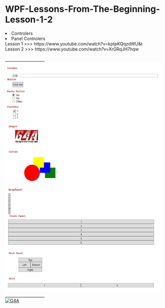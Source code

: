 # WPF-Lessons-From-The-Beginning-Lesson-1-2
<li> Controlers <br>
<li> Panel Controlers <br>
Lesson 1 >>> https://www.youtube.com/watch?v=kptpKQqzdWU&t <br>
Lesson 2 >>> https://www.youtube.com/watch?v=XrGRqJH7hqw
<br><br>
____________________
<br>
<img src="https://raw.githubusercontent.com/shokerm/WPF-Lessons-From-The-Beginning-Lesson-1-2/master/WpfApp1/Images/1.jpg" alt="G4A" </img>
____________________ <br>
   <a target="_blank" href="https://www.g4a.co.il/">
        <img width="20%" src="https://www.g4a.co.il/wp-content/uploads/2020/07/logo-1-300x172.jpg" alt="G4A">
    </a>
